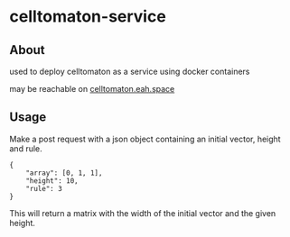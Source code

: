 # celltomaton-service

## About
used to deploy celltomaton as a service using docker containers

may be reachable on [celltomaton.eah.space](http://celltomaton.eah.space)

## Usage
Make a post request with a json object containing an initial vector, height and rule.

```
{
	"array": [0, 1, 1],
	"height": 10,
	"rule": 3
}
```

This will return a matrix with the width of the initial vector and the given height.
